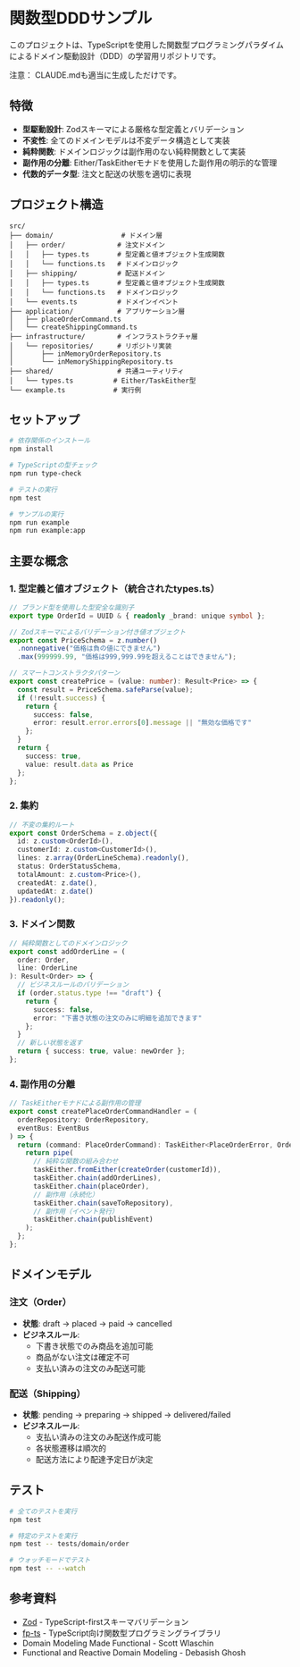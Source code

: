# 関数型DDDサンプル

このプロジェクトは、TypeScriptを使用した関数型プログラミングパラダイムによるドメイン駆動設計（DDD）の学習用リポジトリです。

注意： CLAUDE.mdも適当に生成しただけです。

## 特徴

- **型駆動設計**: Zodスキーマによる厳格な型定義とバリデーション
- **不変性**: 全てのドメインモデルは不変データ構造として実装
- **純粋関数**: ドメインロジックは副作用のない純粋関数として実装
- **副作用の分離**: Either/TaskEitherモナドを使用した副作用の明示的な管理
- **代数的データ型**: 注文と配送の状態を適切に表現

## プロジェクト構造

```
src/
├── domain/                 # ドメイン層
│   ├── order/             # 注文ドメイン
│   │   ├── types.ts       # 型定義と値オブジェクト生成関数
│   │   └── functions.ts   # ドメインロジック
│   ├── shipping/          # 配送ドメイン
│   │   ├── types.ts       # 型定義と値オブジェクト生成関数
│   │   └── functions.ts   # ドメインロジック
│   └── events.ts          # ドメインイベント
├── application/           # アプリケーション層
│   ├── placeOrderCommand.ts
│   └── createShippingCommand.ts
├── infrastructure/        # インフラストラクチャ層
│   └── repositories/      # リポジトリ実装
│       ├── inMemoryOrderRepository.ts
│       └── inMemoryShippingRepository.ts
├── shared/                # 共通ユーティリティ
│   └── types.ts          # Either/TaskEither型
└── example.ts            # 実行例
```

## セットアップ

```bash
# 依存関係のインストール
npm install

# TypeScriptの型チェック
npm run type-check

# テストの実行
npm test

# サンプルの実行
npm run example
npm run example:app
```

## 主要な概念

### 1. 型定義と値オブジェクト（統合されたtypes.ts）

```typescript
// ブランド型を使用した型安全な識別子
export type OrderId = UUID & { readonly _brand: unique symbol };

// Zodスキーマによるバリデーション付き値オブジェクト
export const PriceSchema = z.number()
  .nonnegative("価格は負の値にできません")
  .max(999999.99, "価格は999,999.99を超えることはできません");

// スマートコンストラクタパターン
export const createPrice = (value: number): Result<Price> => {
  const result = PriceSchema.safeParse(value);
  if (!result.success) {
    return {
      success: false,
      error: result.error.errors[0].message || "無効な価格です"
    };
  }
  return {
    success: true,
    value: result.data as Price
  };
};
```

### 2. 集約

```typescript
// 不変の集約ルート
export const OrderSchema = z.object({
  id: z.custom<OrderId>(),
  customerId: z.custom<CustomerId>(),
  lines: z.array(OrderLineSchema).readonly(),
  status: OrderStatusSchema,
  totalAmount: z.custom<Price>(),
  createdAt: z.date(),
  updatedAt: z.date()
}).readonly();
```

### 3. ドメイン関数

```typescript
// 純粋関数としてのドメインロジック
export const addOrderLine = (
  order: Order,
  line: OrderLine
): Result<Order> => {
  // ビジネスルールのバリデーション
  if (order.status.type !== "draft") {
    return {
      success: false,
      error: "下書き状態の注文のみに明細を追加できます"
    };
  }
  // 新しい状態を返す
  return { success: true, value: newOrder };
};
```

### 4. 副作用の分離

```typescript
// TaskEitherモナドによる副作用の管理
export const createPlaceOrderCommandHandler = (
  orderRepository: OrderRepository,
  eventBus: EventBus
) => {
  return (command: PlaceOrderCommand): TaskEither<PlaceOrderError, OrderId> => {
    return pipe(
      // 純粋な関数の組み合わせ
      taskEither.fromEither(createOrder(customerId)),
      taskEither.chain(addOrderLines),
      taskEither.chain(placeOrder),
      // 副作用（永続化）
      taskEither.chain(saveToRepository),
      // 副作用（イベント発行）
      taskEither.chain(publishEvent)
    );
  };
};
```

## ドメインモデル

### 注文（Order）

- **状態**: draft → placed → paid → cancelled
- **ビジネスルール**:
  - 下書き状態でのみ商品を追加可能
  - 商品がない注文は確定不可
  - 支払い済みの注文のみ配送可能

### 配送（Shipping）

- **状態**: pending → preparing → shipped → delivered/failed
- **ビジネスルール**:
  - 支払い済みの注文のみ配送作成可能
  - 各状態遷移は順次的
  - 配送方法により配達予定日が決定

## テスト

```bash
# 全てのテストを実行
npm test

# 特定のテストを実行
npm test -- tests/domain/order

# ウォッチモードでテスト
npm test -- --watch
```

## 参考資料

- [Zod](https://zod.dev/) - TypeScript-firstスキーマバリデーション
- [fp-ts](https://gcanti.github.io/fp-ts/) - TypeScript向け関数型プログラミングライブラリ
- Domain Modeling Made Functional - Scott Wlaschin
- Functional and Reactive Domain Modeling - Debasish Ghosh